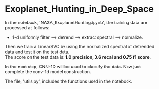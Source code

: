 # Exoplanet_Hunting_in_Deep_Space
In the notebook, 'NASA_ExoplanetHunting.ipynb', 
the training data are processed as follows:
- 1-d uniformly filter --> detrend --> extract spectral --> normalize.  

Then we train a LinearSVC by using the normalized spectral of detrended
data and test it on the test data.  
The score on the test data is: **1.0 precision, 0.6 recal and 0.75 f1 score**.  

In the next step,  CNN-1D will be used to classify the data. Now just complete the conv-1d model construction.  

The file, 'utils.py', includes the functions used in the notebook.
